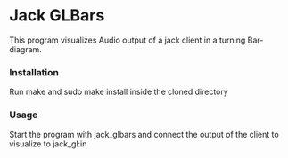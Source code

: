 # Jack GLBars

This program visualizes Audio output of a jack client in a turning Bar-diagram.

### Installation

Run make and sudo make install inside the cloned directory

### Usage

Start the program with jack_glbars and connect the output of the client to visualize to jack_gl:in
